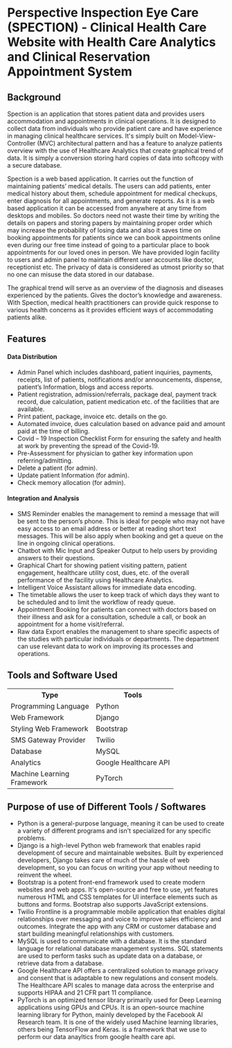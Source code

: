 # Perspective Inspection Eye Care (SPECTION) - Clinical Health Care Website with Health Care Analytics and Clinical Reservation Appointment System
## Background
Spection is an application that stores patient data and provides users accommodation and appointments in clinical operations. It is designed to collect data from individuals who provide patient care and have experience in managing clinical healthcare services. It's simply built on Model-View-Controller (MVC) architectural pattern and has a feature to analyze patients overview with the use of Healthcare Analytics that create graphical trend of data. It is simply a conversion storing hard copies of data into softcopy with a secure database. 

 Spection is a web based application. It carries out the function of maintaining patients’ medical details. The users can add patients, enter medical history about them, schedule appointment for medical checkups, enter diagnosis for all appointments, and generate reports. As it is a web based application it can be accessed from anywhere at any time from desktops and mobiles. So doctors need not waste their time by writing the details on papers and storing papers by maintaining proper order which may increase the probability of losing data and also it saves time on booking appointments for patients since we can book appointments online even during our free time instead of going to a particular place to book appointments for our loved ones in person. We have provided login facility to users and admin panel to maintain different user accounts like doctor, receptionist etc. The privacy of data is considered as utmost priority so that no one can misuse the data stored in our database.
 
The graphical trend will serve as an overview of the diagnosis and diseases experienced by the patients. Gives the doctor’s knowledge and awareness. With Spection, medical health practitioners can provide quick response to various health concerns as it provides efficient ways of accommodating patients alike.

## Features

#### Data Distribution
+ Admin Panel which includes dashboard, patient inquiries, payments, receipts, list of patients, notifications and/or announcements, dispense, patient’s Information, blogs and access reports.
+ Patient registration, admission/referrals, package deal, payment track record, due calculation, patient medication etc. of the facilities that are available.
+ Print patient, package, invoice etc. details on the go.
+ Automated invoice, dues calculation based on advance paid and amount paid at the time of billing.
+ Covid – 19 Inspection Checklist Form for ensuring the safety and health at work by preventing the spread of the Covid-19.
+ Pre-Assessment for physician to gather key information upon referring/admitting.
+ Delete a patient (for admin).
+ Update patient Information (for admin).
+ Check memory allocation (for admin).

#### Integration and Analysis
+ SMS Reminder enables the management to remind a message that will be sent to the person’s phone. This is ideal for people who may not have easy access to an email address or better at reading short text messages. This will be also apply when booking and get a queue on the line in ongoing clinical operations.
+ Chatbot with Mic Input and Speaker Output to help users by providing answers to their questions.
+ Graphical Chart for showing patient visiting pattern, patient engagement, healthcare utility cost, dues, etc. of the overall performance of the facility using Healthcare Analytics.
+ Intelligent Voice Assistant allows for immediate data encoding.
+ The timetable allows the user to keep track of which days they want to be scheduled and to limit the workflow of ready queue.
+ Appointment Booking for patients can connect with doctors based on their illness and ask for a consultation, schedule a call, or book an appointment for a home visit/referral.
+ Raw data Export enables the management to share specific aspects of the studies with particular individuals or departments. The department can use relevant data to work on improving its processes and operations.

 ## Tools and Software Used
<table>
  <tr>
    <th>Type</th>
    <th>Tools</th>
  </tr>
  <tr>
    <td>Programming Language</td>
    <td>Python</td>
 </tr>
  <tr>
    <td>Web Framework</td>
    <td>Django</td>
  </tr>
  <tr>
    <td>Styling Web Framework</td>
    <td>Bootstrap</td>
 </tr>
  <tr>
    <td>SMS Gateway Provider</td>
    <td>Twilio</td>
 </tr>
  <tr>
    <td>Database</td>
    <td>MySQL</td>
 </tr>
  <tr>
    <td>Analytics</td>
    <td>Google Healthcare API</td>
 </tr>
 <tr>
    <td>Machine Learning<br>Framework</td>
    <td>PyTorch</td>
 </tr>
</table>
 
 ## Purpose of use of Different Tools / Softwares
+ Python 
    is a general-purpose language, meaning it can be used to create a variety of different programs and isn't specialized for any specific problems.
+ Django
    is a high-level Python web framework that enables rapid development of secure and maintainable websites. Built by experienced developers, Django takes care of much of the hassle of web development, so you can focus on writing your app without needing to reinvent the wheel.
+ Bootstrap 
    is a potent front-end framework used to create modern websites and web apps. It's open-source and free to use, yet features numerous HTML and CSS templates for UI interface elements such as buttons and forms. Bootstrap also supports JavaScript extensions.
+ Twilio
     Frontline is a programmable mobile application that enables digital relationships over messaging and voice to improve sales efficiency and outcomes. Integrate the app with any CRM or customer database and start building meaningful relationships with customers.
+ MySQL
     is used to communicate with a database. It is the standard language for relational database management systems. SQL statements are used to perform tasks such    as update data on a database, or retrieve data from a database.
+ Google Healthcare API
      offers a centralized solution to manage privacy and consent that is adaptable to new regulations and consent models. The Healthcare API scales to manage data across the enterprise and supports HIPAA and 21 CFR part 11 compliance.
+ PyTorch
      is an optimized tensor library primarily used for Deep Learning applications using GPUs and CPUs. It is an open-source machine learning library for Python, mainly developed by the Facebook AI Research team. It is one of the widely used Machine learning libraries, others being TensorFlow and Keras.
      is a framework that we use to perform our data anayltics from google health care api.
